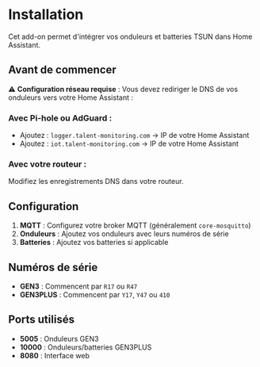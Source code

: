 # Installation

Cet add-on permet d'intégrer vos onduleurs et batteries TSUN dans Home Assistant.

## Avant de commencer

⚠️ **Configuration réseau requise** : Vous devez rediriger le DNS de vos onduleurs vers votre Home Assistant :

### Avec Pi-hole ou AdGuard :
- Ajoutez : `logger.talent-monitoring.com` → IP de votre Home Assistant
- Ajoutez : `iot.talent-monitoring.com` → IP de votre Home Assistant  

### Avec votre routeur :
Modifiez les enregistrements DNS dans votre routeur.

## Configuration

1. **MQTT** : Configurez votre broker MQTT (généralement `core-mosquitto`)
2. **Onduleurs** : Ajoutez vos onduleurs avec leurs numéros de série
3. **Batteries** : Ajoutez vos batteries si applicable

## Numéros de série
- **GEN3** : Commencent par `R17` ou `R47`
- **GEN3PLUS** : Commencent par `Y17`, `Y47` ou `410`

## Ports utilisés
- **5005** : Onduleurs GEN3
- **10000** : Onduleurs/batteries GEN3PLUS  
- **8080** : Interface web